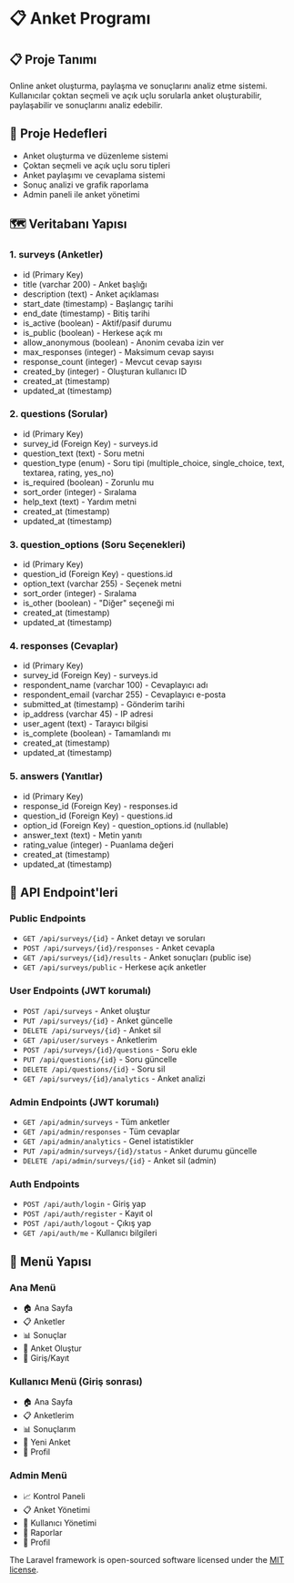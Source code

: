 
# 📋 Anket Programı

## 📋 Proje Tanımı
Online anket oluşturma, paylaşma ve sonuçlarını analiz etme sistemi. Kullanıcılar çoktan seçmeli ve açık uçlu sorularla anket oluşturabilir, paylaşabilir ve sonuçlarını analiz edebilir.

## 🎯 Proje Hedefleri
- Anket oluşturma ve düzenleme sistemi
- Çoktan seçmeli ve açık uçlu soru tipleri
- Anket paylaşımı ve cevaplama sistemi
- Sonuç analizi ve grafik raporlama
- Admin paneli ile anket yönetimi

## 🗺️ Veritabanı Yapısı

### 1. surveys (Anketler)
- id (Primary Key)
- title (varchar 200) - Anket başlığı
- description (text) - Anket açıklaması
- start_date (timestamp) - Başlangıç tarihi
- end_date (timestamp) - Bitiş tarihi
- is_active (boolean) - Aktif/pasif durumu
- is_public (boolean) - Herkese açık mı
- allow_anonymous (boolean) - Anonim cevaba izin ver
- max_responses (integer) - Maksimum cevap sayısı
- response_count (integer) - Mevcut cevap sayısı
- created_by (integer) - Oluşturan kullanıcı ID
- created_at (timestamp)
- updated_at (timestamp)

### 2. questions (Sorular)
- id (Primary Key)
- survey_id (Foreign Key) - surveys.id
- question_text (text) - Soru metni
- question_type (enum) - Soru tipi (multiple_choice, single_choice, text, textarea, rating, yes_no)
- is_required (boolean) - Zorunlu mu
- sort_order (integer) - Sıralama
- help_text (text) - Yardım metni
- created_at (timestamp)
- updated_at (timestamp)

### 3. question_options (Soru Seçenekleri)
- id (Primary Key)
- question_id (Foreign Key) - questions.id
- option_text (varchar 255) - Seçenek metni
- sort_order (integer) - Sıralama
- is_other (boolean) - "Diğer" seçeneği mi
- created_at (timestamp)
- updated_at (timestamp)

### 4. responses (Cevaplar)
- id (Primary Key)
- survey_id (Foreign Key) - surveys.id
- respondent_name (varchar 100) - Cevaplayıcı adı
- respondent_email (varchar 255) - Cevaplayıcı e-posta
- submitted_at (timestamp) - Gönderim tarihi
- ip_address (varchar 45) - IP adresi
- user_agent (text) - Tarayıcı bilgisi
- is_complete (boolean) - Tamamlandı mı
- created_at (timestamp)
- updated_at (timestamp)

### 5. answers (Yanıtlar)
- id (Primary Key)
- response_id (Foreign Key) - responses.id
- question_id (Foreign Key) - questions.id
- option_id (Foreign Key) - question_options.id (nullable)
- answer_text (text) - Metin yanıtı
- rating_value (integer) - Puanlama değeri
- created_at (timestamp)
- updated_at (timestamp)

## 🔌 API Endpoint'leri

### Public Endpoints
- `GET /api/surveys/{id}` - Anket detayı ve soruları
- `POST /api/surveys/{id}/responses` - Anket cevapla
- `GET /api/surveys/{id}/results` - Anket sonuçları (public ise)
- `GET /api/surveys/public` - Herkese açık anketler

### User Endpoints (JWT korumalı)
- `POST /api/surveys` - Anket oluştur
- `PUT /api/surveys/{id}` - Anket güncelle
- `DELETE /api/surveys/{id}` - Anket sil
- `GET /api/user/surveys` - Anketlerim
- `POST /api/surveys/{id}/questions` - Soru ekle
- `PUT /api/questions/{id}` - Soru güncelle
- `DELETE /api/questions/{id}` - Soru sil
- `GET /api/surveys/{id}/analytics` - Anket analizi

### Admin Endpoints (JWT korumalı)
- `GET /api/admin/surveys` - Tüm anketler
- `GET /api/admin/responses` - Tüm cevaplar
- `GET /api/admin/analytics` - Genel istatistikler
- `PUT /api/admin/surveys/{id}/status` - Anket durumu güncelle
- `DELETE /api/admin/surveys/{id}` - Anket sil (admin)

### Auth Endpoints
- `POST /api/auth/login` - Giriş yap
- `POST /api/auth/register` - Kayıt ol
- `POST /api/auth/logout` - Çıkış yap
- `GET /api/auth/me` - Kullanıcı bilgileri

## 🧭 Menü Yapısı

### Ana Menü
- 🏠 Ana Sayfa
- 📋 Anketler
- 📊 Sonuçlar
- 📝 Anket Oluştur
- 👤 Giriş/Kayıt

### Kullanıcı Menü (Giriş sonrası)
- 🏠 Ana Sayfa
- 📋 Anketlerim
- 📊 Sonuçlarım
- 📝 Yeni Anket
- 👤 Profil

### Admin Menü
- 📈 Kontrol Paneli
- 📋 Anket Yönetimi
- 👥 Kullanıcı Yönetimi
- 📄 Raporlar
- 👤 Profil

The Laravel framework is open-sourced software licensed under the [MIT license](https://opensource.org/licenses/MIT).
